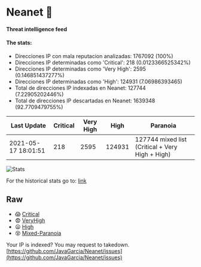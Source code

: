 # Neanet :hocho:
#### Threat intelligence feed
#### The stats:

- Direcciones IP con mala reputacion analizadas: 1767092 (100%)
- Direcciones IP determinadas como 'Critical':  218 (0.0123366525342%)
- Direcciones IP determinadas como 'Very High':  2595 (0.146851437277%)
- Direcciones IP determinadas como 'High':  124931 (7.06986393465)
- Total de direcciones IP indexadas en Neanet:  127744 (7.22905202446%)
- Total de direcciones IP descartadas en Neanet:  1639348 (92.7709479755%)

| Last Update | Critical | Very High | High | Paranoia |
| --- | --- | --- | --- | --- |
| 2021-05-17 18:01:51 | 218 | 2595 | 124931 | 127744 mixed list (Critical + Very High + High)|

![Stats](https://docs.google.com/spreadsheets/d/e/2PACX-1vSnaNMIXVabIpDJjufMlzH7poXnshF3mgd8Is1g9ytUEzVsP5my4Trn8f-xkoLLQ38xpL3HtmUexLo6/pubchart?oid=501124687&format=image)

For the historical stats go to: [link](/stats.csv)
## Raw
- :scream: [Critical](https://raw.githubusercontent.com/JavaGarcia/Neanet/master/blacklists/neanet_critical.txt)
- :fearful: [VeryHigh](https://raw.githubusercontent.com/JavaGarcia/Neanet/master/blacklists/neanet_veryHigh.txtt)
- :frowning: [High](https://raw.githubusercontent.com/JavaGarcia/Neanet/master/blacklists/neanet_high.txt)
- :dizzy_face: [Mixed-Paranoia](https://raw.githubusercontent.com/JavaGarcia/Neanet/master/blacklists/neanet_all.txt)


Your IP is indexed? You may request to takedown. [https://github.com/JavaGarcia/Neanet/issues](https://github.com/JavaGarcia/Neanet/issues)



































































































































































































































































































































































































































































































































































































































































































































































































































































































































































































































































































































































































































































































































































































































































































































































































































































































































































































































































































































































































































































































































































































































































































































































































































































































































































































































































































































































































































































































































































































































































































































































































































































































































































































































































































































































































































































































































































































































































































































































































































































































































































































































































































































































































































































































































































































































































































































































































































































































































































































































































































































































































































































































































































































































































































































































































































































































































































































































































































































































































































































































































































































































































































































































































































































































































































































































